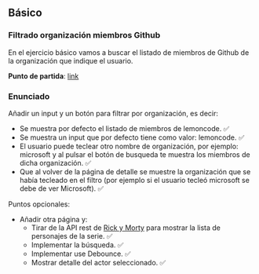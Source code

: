 ## Básico

### Filtrado organización miembros Github

En el ejercicio básico vamos a buscar el listado de miembros de Github de la organización que indique el usuario.

**Punto de partida**: [link](https://github.com/Lemoncode/master-frontend-lemoncode/tree/master/04-frameworks/01-react/04-basic-app/03-list)

### Enunciado

Añadir un input y un botón para filtrar por organización, es decir:

- Se muestra por defecto el listado de miembros de lemoncode. ✅
- Se muestra un input que por defecto tiene como valor: lemoncode. ✅
- El usuario puede teclear otro nombre de organización, por ejemplo: microsoft y al pulsar el botón de busqueda te muestra los miembros de dicha organización. ✅
- Que al volver de la página de detalle se muestre la organización que se había tecleado en el filtro (por ejemplo si el usuario tecleó microsoft se debe de ver Microsoft). ✅

Puntos opcionales:

- Añadir otra página y:
    - Tirar de la API rest de [Rick y Morty](https://rickandmortyapi.com/) para mostrar la lista de personajes de la serie. ✅
    - Implementar la búsqueda. ✅
    - Implementar use Debounce. ✅
    - Mostrar detalle del actor seleccionado. ✅
